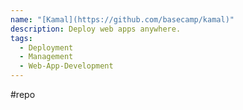 ```yaml
---
name: "[Kamal](https://github.com/basecamp/kamal)"
description: Deploy web apps anywhere.
tags:
  - Deployment
  - Management
  - Web-App-Development
---
```

#repo